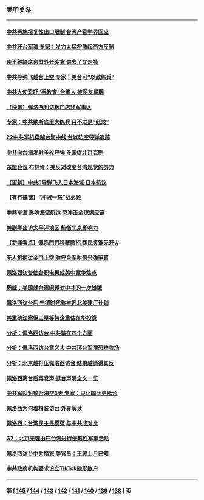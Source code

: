### 美中关系
---
#### [中共再施报复性出口限制 台湾产官学界回应](../../pages/nf1412576/n13795779.md) 
#### [中共环台军演 专家：发力太猛将激起西方反制](../../pages/nf1412576/n13795658.md) 
#### [传王毅缺席东盟外长晚宴 进去了又走掉](../../pages/nf1412576/n13795674.md) 
#### [中共导弹飞越台上空 专家：美台可“以敌练兵”](../../pages/nf1412576/n13795497.md) 
#### [中共大使恐吓“再教育”台湾人 被网友骂翻](../../pages/nf1412576/n13795733.md) 
#### [【快讯】佩洛西到访板门店非军事区](../../pages/nf1412576/n13795722.md) 
#### [专家：中共歇斯底里大练兵 只不过是“纸龙”](../../pages/nf1412576/n13795695.md) 
#### [22中共军机穿越台海中线 台以防空导弹追踪](../../pages/nf1412576/n13795675.md) 
#### [中共向台海发射多枚导弹 多国促北京克制](../../pages/nf1412576/n13795642.md) 
#### [东盟会议 布林肯：美反对改变台湾现状的努力](../../pages/nf1412576/n13795470.md) 
#### [【更新】中共5导弹飞入日本海域 日本抗议](../../pages/nf1412576/n13795616.md) 
#### [【有冇搞错】“冲冠一怒”战必败](../../pages/nf1412576/n13795285.md) 
#### [中共军演 影响海空航运 恐冲击全球供应链](../../pages/nf1412576/n13795437.md) 
#### [美副卿出访太平洋地区 抗衡北京影响力](../../pages/nf1412576/n13795412.md) 
#### [【新闻看点】佩洛西行程藏暗招 网民笑谁先开火](../../pages/nf1412576/n13794998.md) 
#### [无人机掠过金门上空 驻守台军射信号弹驱离](../../pages/nf1412576/n13795090.md) 
#### [佩洛西访台使台积电再成美中竞争焦点](../../pages/nf1412576/n13795118.md) 
#### [杨威：美国就台湾问题对中共的一次摊牌](../../pages/nf1412576/n13795094.md) 
#### [佩洛西访台后 宁德时代称推迟北美建厂计划](../../pages/nf1412576/n13794698.md) 
#### [美重磅法案促三星等韩企重估在华投资](../../pages/nf1412576/n13794932.md) 
#### [分析：佩洛西访台 中共输在四个方面](../../pages/nf1412576/n13794891.md) 
#### [分析：佩洛西访台意义大 中共环台军演恐难收场](../../pages/nf1412576/n13794703.md) 
#### [分析：北京越打压佩洛西访台 结果越适得其反](../../pages/nf1412576/n13794881.md) 
#### [佩洛西离台后再发声 挺台声明全文一览](../../pages/nf1412576/n13794931.md) 
#### [中共军队封锁台海空3天 专家：只让国际更挺台](../../pages/nf1412576/n13794706.md) 
#### [佩洛西为何着粉装访台 外界解读](../../pages/nf1412576/n13794865.md) 
#### [佩洛西：台湾民主是模范 与中共成对比](../../pages/nf1412576/n13794742.md) 
#### [G7：北京无理由在台海进行侵略性军事活动](../../pages/nf1412576/n13794854.md) 
#### [佩洛西访台中共恼怒 美官员：王毅上月已知](../../pages/nf1412576/n13794764.md) 
#### [中共政府机构要求设立TikTok隐形账户](../../pages/nf1412576/n13794855.md) 

---
#### 第 [ [145](./145.md) / [144](./144.md) / [143](./143.md) / [142](./142.md) / [141](./141.md) / [140](./140.md) / [139](./139.md) / [138](./138.md) ] 页
